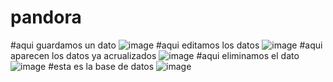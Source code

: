  # pandora
 #aqui guardamos un dato
 ![image](https://github.com/abrilmunozzapata1/UIII-act-2-CRUD-V2/assets/143549033/0fd70a12-6274-4606-b05c-629a49efe280)
 #aqui editamos los datos
 ![image](https://github.com/abrilmunozzapata1/UIII-act-2-CRUD-V2/assets/143549033/b4b0e3ec-6666-45b9-b12d-113b38e1a74e)
 #aqui aparecen los datos ya acrualizados
 ![image](https://github.com/abrilmunozzapata1/UIII-act-2-CRUD-V2/assets/143549033/da9ca0b2-25c8-43b9-afc7-d2cf285a048e)
 #aqui eliminamos el dato
 ![image](https://github.com/abrilmunozzapata1/UIII-act-2-CRUD-V2/assets/143549033/becd33b5-bb12-4b8f-a833-b3b30603044e)
 #esta es la base de datos
 ![image](https://github.com/abrilmunozzapata1/UIII-act-2-CRUD-V2/assets/143549033/98a5c0fd-b743-40d2-aede-fa10befb3e85)




